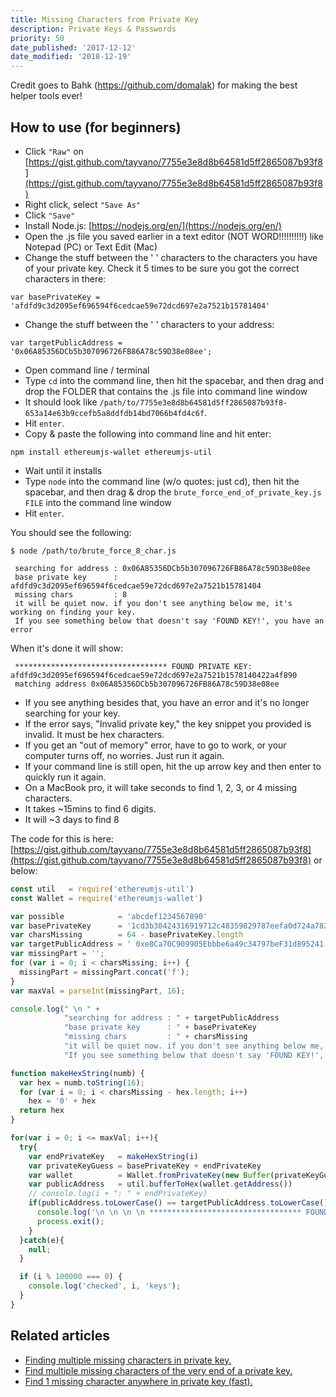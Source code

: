 ```yaml
---
title: Missing Characters from Private Key
description: Private Keys & Passwords
priority: 50
date_published: '2017-12-12'
date_modified: '2018-12-19'
---
```


Credit goes to Bahk (<https://github.com/domalak>) for making the best helper tools ever!

## How to use (for beginners)

* Click `"Raw"` on [https://gist.github.com/tayvano/7755e3e8d8b64581d5ff2865087b93f8](https://gist.github.com/tayvano/7755e3e8d8b64581d5ff2865087b93f8)
* Right click, select `"Save As"`
* Click `"Save"`
* Install Node.js: [https://nodejs.org/en/](https://nodejs.org/en/)
* Open the .js file you saved earlier in a text editor (NOT WORD!!!!!!!!!!) like Notepad (PC) or Text Edit (Mac)
* Change the stuff between the ' ' characters to the characters you have of your private key. Check it 5 times to be sure you got the correct characters in there:

`var basePrivateKey = 'afdfd9c3d2095ef696594f6cedcae59e72dcd697e2a7521b15781404'`

* Change the stuff between the ' ' characters to your address:

`var targetPublicAddress = '0x06A85356DCb5b307096726FB86A78c59D38e08ee';`

* Open command line / terminal
* Type `cd` into the command line, then hit the spacebar, and then drag and drop the FOLDER that contains the .js file into command line window
* It should look like `/path/to/7755e3e8d8b64581d5ff2865087b93f8-653a14e63b9ccefb5a8ddfdb14bd7066b4fd4c6f`.
* Hit `enter`.
* Copy & paste the following into command line and hit enter:

`npm install ethereumjs-wallet ethereumjs-util`

* Wait until it installs
* Type `node` into the command line (w/o quotes: just cd), then hit the spacebar, and then drag & drop the `brute_force_end_of_private_key.js FILE` into the command line window
* Hit `enter`.

You should see the following:

```text
$ node /path/to/brute_force_8_char.js

 searching for address : 0x06A85356DCb5b307096726FB86A78c59D38e08ee
 base private key      : afdfd9c3d2095ef696594f6cedcae59e72dcd697e2a7521b15781404
 missing chars         : 8
 it will be quiet now. if you don't see anything below me, it's working on finding your key.
 If you see something below that doesn't say 'FOUND KEY!', you have an error
```

When it's done it will show:

```text
 ********************************** FOUND PRIVATE KEY: afdfd9c3d2095ef696594f6cedcae59e72dcd697e2a7521b1578140422a4f890
 matching address 0x06A85356DCb5b307096726FB86A78c59D38e08ee
```

* If you see anything besides that, you have an error and it's no longer searching for your key.
* If the error says, "Invalid private key," the key snippet you provided is invalid. It must be hex characters.
* If you get an "out of memory" error, have to go to work, or your computer turns off, no worries. Just run it again.
* If your command line is still open, hit the up arrow key and then enter to quickly run it again.
* On a MacBook pro, it will take seconds to find 1, 2, 3, or 4 missing characters.
* It takes ~15mins to find 6 digits.
* It will ~3 days to find 8

The code for this is here: [https://gist.github.com/tayvano/7755e3e8d8b64581d5ff2865087b93f8](https://gist.github.com/tayvano/7755e3e8d8b64581d5ff2865087b93f8) or below:

```js
const util   = require('ethereumjs-util')
const Wallet = require('ethereumjs-wallet')

var possible            = 'abcdef1234567890'
var basePrivateKey      = '1cd3b30424316919712c48359829787eefa0d724a78274a506530dbb72'
var charsMissing        = 64 - basePrivateKey.length
var targetPublicAddress = ' 0xe8Ca70C909905Ebbbe6a49c34797beF31d895241'
var missingPart = '';
for (var i = 0; i < charsMissing; i++) {
  missingPart = missingPart.concat('f');
}
var maxVal = parseInt(missingPart, 16);

console.log(" \n " +
            "searching for address : " + targetPublicAddress                                               + " \n " +
            "base private key      : " + basePrivateKey                                                    + " \n " +
            "missing chars         : " + charsMissing                                                      + " \n " +
            "it will be quiet now. if you don't see anything below me, it's working on finding your key."  + " \n " +
            "If you see something below that doesn't say 'FOUND KEY!', you have an error"                  + " \n " )

function makeHexString(numb) {
  var hex = numb.toString(16);
  for (var i = 0; i < charsMissing - hex.length; i++)
    hex = '0' + hex
  return hex
}

for(var i = 0; i <= maxVal; i++){
  try{
    var endPrivateKey   = makeHexString(i)
    var privateKeyGuess = basePrivateKey + endPrivateKey
    var wallet          = Wallet.fromPrivateKey(new Buffer(privateKeyGuess, "hex"))
    var publicAddress   = util.bufferToHex(wallet.getAddress())
    // console.log(i + ": " + endPrivateKey)
    if(publicAddress.toLowerCase() == targetPublicAddress.toLowerCase()){
      console.log('\n \n \n \n ********************************** FOUND PRIVATE KEY: ' + privateKeyGuess + " \n matching address " + targetPublicAddress + " \n \n \n \n ");
      process.exit();
    }
  }catch(e){
    null;
  }

  if (i % 100000 === 0) {
    console.log('checked', i, 'keys');
  }
}
```

## Related articles

* [Finding multiple missing characters in private key.](https://gist.github.com/domalak/f72414b6be6bbe497416f11bfe0d224a)
* [Find multiple missing characters of the very end of a private key.](/troubleshooting/accessing-wallet/missing-characters-of-private-key)
* [Find 1 missing character anywhere in private key (fast).](/troubleshooting/accessing-wallet/accessing-different-address-same-private-key-ether)
